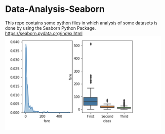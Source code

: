 # Data-Analysis-Seaborn
This repo contains some python files in which analysis of some datasets is done by using the Seaborn Python Package. https://seaborn.pydata.org/index.html
![](images/graph1.png)
